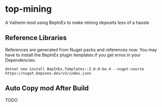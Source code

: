 # top-mining
A Valheim mod using BepInEx to make mining deposits less of a hassle

## Reference Libraries

References are generated from Nuget packs and references now. 
You may have to install the BepInEx plugin templates if you get erros in your Dependencies:

	dotnet new install BepInEx.Templates::2.0.0-be.4 --nuget-source https://nuget.bepinex.dev/v3/index.json

## Auto Copy mod After Build

TODO